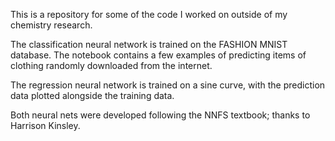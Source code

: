 <!---
- 👋 Hi, I’m @Will-Kirkpatrick
- 👀 I’m interested in ...
- 🌱 I’m currently learning ...
- 💞️ I’m looking to collaborate on ...
- 📫 How to reach me ...
--->
This is a repository for some of the code I worked on outside of my chemistry research.

The classification neural network is trained on the FASHION MNIST database. The notebook contains a few examples of predicting items of clothing randomly downloaded from the internet.

The regression neural network is trained on a sine curve, with the prediction data plotted alongside the training data.

Both neural nets were developed following the NNFS textbook; thanks to Harrison Kinsley.
